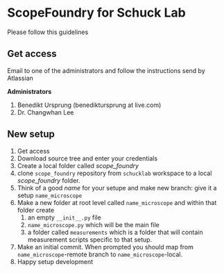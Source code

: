 # ScopeFoundry for Schuck Lab

Please follow this guidelines 



## Get access

Email to one of the administrators and follow the instructions send by Atlassian

**Administrators**

1. Benedikt Ursprung (benediktursprung at live.com)
2. Dr. Changwhan Lee 





## New setup

1. Get access
2. Download source tree and enter your credentials
3. Create a local folder called *scope_foundry*
4. clone `scope_foundry` repository from `schucklab` workspace to a local *scope_foundry* folder.
5. Think of a good *name* for your setupe and make new branch: give it a setup `name_microscope`
6. Make a new folder at root level called `name_microscope` and within that folder create
   1. an empty `__init__.py` file
   2.  `name_microscope.py` which will be the main file 
   3. a folder called `measurements` which is a folder that will contain measurement scripts specific to that setup.
7. Make an initial commit. When prompted you should map from `name_microscope`-remote branch to  `name_microscope`-local.
8. Happy setup development

